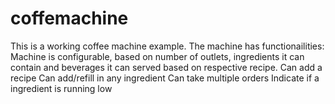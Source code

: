 # coffemachine

This is a working coffee machine example.
The machine has functionailities:
  Machine is configurable, based on number of outlets, ingredients it can contain and beverages it can served based on respective recipe.
  Can add a recipe
  Can add/refill in any ingredient
  Can take multiple orders
  Indicate if a ingredient is running low
  
  
